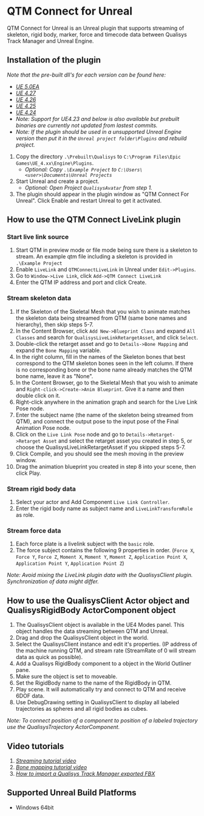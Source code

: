 # QTM Connect for Unreal

QTM Connect for Unreal is an Unreal plugin that supports streaming of skeleton, rigid body, marker, force and timecode data between Qualisys Track Manager and Unreal Engine.

## Installation of the plugin

*Note that the pre-built dll's for each version can be found here:*
- *[UE 5.0EA](https://github.com/qualisys/QTM-Connect-For-Unreal/tree/Prebuilt-UE_5.0EA)*
- *[UE 4.27](https://github.com/qualisys/QTM-Connect-For-Unreal/tree/Prebuilt-UE_4.27)*
- *[UE 4.26](https://github.com/qualisys/QTM-Connect-For-Unreal/tree/Prebuilt-UE_4.26)*
- *[UE 4.25](https://github.com/qualisys/QTM-Connect-For-Unreal/tree/Prebuilt-UE_4.25)*
- *[UE 4.24](https://github.com/qualisys/QTM-Connect-For-Unreal/tree/Prebuilt-UE_4.24)*
- *Note: Support for UE4.23 and below is also available but prebuilt binaries are currently not updated from lastest commits.*
- *Note: If the plugin should be used in a unsupported Unreal Engine version then put it in the `Unreal project folder\Plugins` and rebuild project.*

1. Copy the directory `.\Prebuilt\Qualisys` to `C:\Program Files\Epic Games\UE_4.xx\Engine\Plugins`.
    -  _Optional: Copy `.\Example Project` to `C:\Users\<user>\Documents\Unreal Projects`_
2. Start Unreal and create a project.
    -  _Optional: Open Project `QualisysAvatar` from step 1._
3. The plugin should appear in the plugin window as "QTM Connect For Unreal". Click Enable and restart Unreal to get it activated.

## How to use the QTM Connect LiveLink plugin
### Start live link source
1. Start QTM in preview mode or file mode being sure there is a skeleton to stream. An example qtm file including a skeleton is provided in `.\Example Project`
2. Enable `LiveLink` and `QTMConnectLiveLink` in Unreal under `Edit->Plugins`.
3. Go to `Window->Live Link`, click `Add->QTM Connect LiveLink`
4. Enter the QTM IP address and port and click Create.
### Stream skeleton data
1. If the Skeleton of the Skeletal Mesh that you wish to animate matches the skeleton data being streamed from QTM (same bone names and hierarchy), then skip steps 5-7.
2. In the Content Browser, click `Add New->Blueprint Class` and expand `All Classes` and search for `QualisysLiveLinkRetargetAsset`, and click `Select`.
3. Double-click the retarget asset and go to `Details->Bone Mapping` and expand the `Bone Mapping` variable.
4. In the right column, fill in the names of the Skeleton bones that best correspond to the QTM skeleton bones seen in the left column. If there is no corresponding 
   bone or the bone name already matches the QTM bone name, leave it as "None".
5. In the Content Browser, go to the Skeletal Mesh that you wish to animate and `Right-click->Create->Anim Blueprint`. Give it a name and then double click on it.
6. Right-click anywhere in the animation graph and search for the Live Link Pose node.
7. Enter the subject name (the name of the skeleton being streamed from QTM), and connect the output pose to the input pose of the Final Animation Pose node.
8. Click on the `Live Link Pose` node and go to `Details->Retarget->Retarget Asset` and select the retarget asset you created in step 5, or choose the QualisysLiveLinkRetargetAsset 
   if you skipped steps 5-7. 
9. Click Compile, and you should see the mesh moving in the preview window. 
10. Drag the animation blueprint you created in step 8 into your scene, then click Play.
### Stream rigid body data
1. Select your actor and Add Component `Live Link Controller`.
2. Enter the rigid body name as subject name and `LiveLinkTransformRole` as role.

### Stream force data
1. Each force plate is a livelink subject with the `basic` role. 
2. The force subject contains the following 9 properties in order. (`Force X`, `Force Y`, `Force Z`, `Moment X`, `Moment Y`, `Moment Z`, `Application Point X`, `Application Point Y`, `Application Point Z`)

*Note: Avoid mixing the LiveLink plugin data with the QualisysClient plugin. Synchronization of data might differ.*

## How to use the QualisysClient Actor object and QualisysRigidBody ActorComponent object

1. The QualisysClient object is available in the UE4 Modes panel. This object handles the data streaming between QTM and Unreal.
2. Drag and drop the QualisysClient object in the world.
3. Select the QualisysClient instance and edit it's properties. (IP address of the machine running QTM, and stream rate (StreamRate of 0 will stream data as quick as possible).
4. Add a Qualisys RigidBody component to a object in the World Outliner pane.
5. Make sure the object is set to moveable.
6. Set the RigidBody name to the name of the RigidBody in QTM.
7. Play scene. It will automatically try and connect to QTM and receive 6DOF data.
8. Use DebugDrawing setting in QualisysClient to display all labeled trajectories as spheres and all rigid bodies as cubes.

*Note: To connect position of a component to position of a labeled trajectory use the QualisysTrajectory ActorComponent.*

## Video tutorials

1. *[Streaming tutorial video](https://www.youtube.com/watch?v=lJ3CwEu2OxY)*
2. *[Bone mapping tutorial video](https://www.youtube.com/watch?v=YZ24RH2_LZM)*
3. *[How to import a Qualisys Track Manager exported FBX](https://www.youtube.com/watch?v=IC70NnnBw60)*

## Supported Unreal Build Platforms

* Windows 64bit
